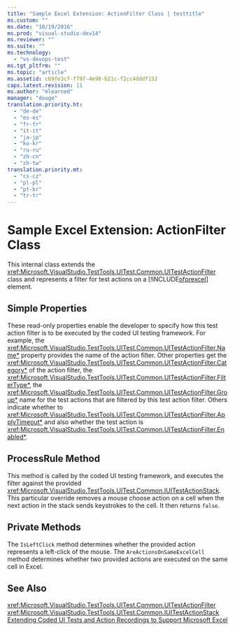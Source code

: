 ```yaml
---
title: "Sample Excel Extension: ActionFilter Class | testtitle"
ms.custom: ""
ms.date: "10/19/2016"
ms.prod: "visual-studio-dev14"
ms.reviewer: ""
ms.suite: ""
ms.technology: 
  - "vs-devops-test"
ms.tgt_pltfrm: ""
ms.topic: "article"
ms.assetid: c69fe3c7-f797-4e90-b21c-f2cc4dddf152
caps.latest.revision: 11
ms.author: "mlearned"
manager: "douge"
translation.priority.ht: 
  - "de-de"
  - "es-es"
  - "fr-fr"
  - "it-it"
  - "ja-jp"
  - "ko-kr"
  - "ru-ru"
  - "zh-cn"
  - "zh-tw"
translation.priority.mt: 
  - "cs-cz"
  - "pl-pl"
  - "pt-br"
  - "tr-tr"
---
```

# Sample Excel Extension: ActionFilter Class
This internal class extends the <xref:Microsoft.VisualStudio.TestTools.UITest.Common.UITestActionFilter> class and represents a filter for test actions on a [!INCLUDE[ofprexcel](../code-quality/includes/ofprexcel_md.md)] element.  
  
## Simple Properties  
 These read-only properties enable the developer to specify how this test action filter is to be executed by the coded UI testing framework. For example, the <xref:Microsoft.VisualStudio.TestTools.UITest.Common.UITestActionFilter.Name*> property provides the name of the action filter. Other properties get the <xref:Microsoft.VisualStudio.TestTools.UITest.Common.UITestActionFilter.Category*> of the action filter, the <xref:Microsoft.VisualStudio.TestTools.UITest.Common.UITestActionFilter.FilterType*>, the <xref:Microsoft.VisualStudio.TestTools.UITest.Common.UITestActionFilter.Group*> name for the test actions that are filtered by this test action filter. Others indicate whether to <xref:Microsoft.VisualStudio.TestTools.UITest.Common.UITestActionFilter.ApplyTimeout*> and also whether the test action is <xref:Microsoft.VisualStudio.TestTools.UITest.Common.UITestActionFilter.Enabled*>.  
  
## ProcessRule Method  
 This method is called by the coded UI testing framework, and executes the filter against the provided <xref:Microsoft.VisualStudio.TestTools.UITest.Common.IUITestActionStack>. This particular override removes a mouse choose action on a cell when the next action in the stack sends keystrokes to the cell. It then returns `false`.  
  
## Private Methods  
 The `IsLeftClick` method determines whether the provided action represents a left-click of the mouse. The `AreActionsOnSameExcelCell` method determines whether two provided actions are executed on the same cell in Excel.  
  
## See Also  
 <xref:Microsoft.VisualStudio.TestTools.UITest.Common.UITestActionFilter>   
 <xref:Microsoft.VisualStudio.TestTools.UITest.Common.IUITestActionStack>   
 [Extending Coded UI Tests and Action Recordings to Support Microsoft Excel](../code-quality/extending-coded-ui-tests-and-action-recordings-to-support-microsoft-excel.md)
